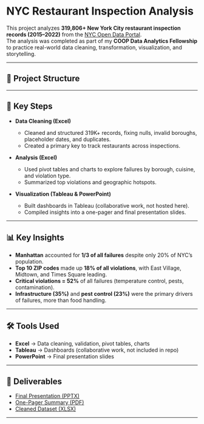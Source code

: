 # NYC Restaurant Inspection Analysis

This project analyzes **319,806+ New York City restaurant inspection records (2015–2022)** from the [NYC Open Data Portal](https://data.cityofnewyork.us/Health/DOHMH-New-York-City-Restaurant-Inspection-Results/43nn-pn8j).  
The analysis was completed as part of my **COOP Data Analytics Fellowship** to practice real-world data cleaning, transformation, visualization, and storytelling.

---

## 📂 Project Structure

---

## 🔑 Key Steps
- **Data Cleaning (Excel)**  
  - Cleaned and structured 319K+ records, fixing nulls, invalid boroughs, placeholder dates, and duplicates.  
  - Created a primary key to track restaurants across inspections.  

- **Analysis (Excel)**  
  - Used pivot tables and charts to explore failures by borough, cuisine, and violation type.  
  - Summarized top violations and geographic hotspots.  

- **Visualization (Tableau & PowerPoint)**  
  - Built dashboards in Tableau (collaborative work, not hosted here).  
  - Compiled insights into a one-pager and final presentation slides.  

---

## 📊 Key Insights
- **Manhattan** accounted for **1/3 of all failures** despite only 20% of NYC’s population.  
- **Top 10 ZIP codes** made up **18% of all violations**, with East Village, Midtown, and Times Square leading.  
- **Critical violations = 52%** of all failures (temperature control, pests, contamination).  
- **Infrastructure (35%)** and **pest control (23%)** were the primary drivers of failures, more than food handling.  

---

## 🛠 Tools Used
- **Excel** → Data cleaning, validation, pivot tables, charts  
- **Tableau** → Dashboards (collaborative work, not included in repo)  
- **PowerPoint** → Final presentation slides  

---

## 📌 Deliverables
- [Final Presentation (PPTX)](presentation/New%20York%20Restaurant%20Inspectation%20Results.pptx)  
- [One-Pager Summary (PDF)](one%20pager/NYC%20Restaurant%20Inspection%20Failures.pdf)  
- [Cleaned Dataset (XLSX)](data/Luai's%20NYC%20Dataset.xlsx)  

---
